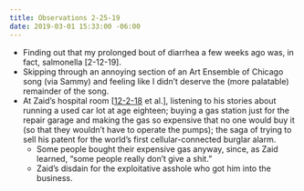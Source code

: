 ```yaml
---
title: Observations 2-25-19
date: 2019-03-01 15:33:00 -06:00
---
```


- Finding out that my prolonged bout of diarrhea a few weeks ago was, in fact, salmonella [2-12-19].
- Skipping through an annoying section of an Art Ensemble of Chicago song (via Sammy) and feeling like I didn’t deserve the (more palatable) remainder of the song.
- At Zaid’s hospital room [[12-2-18](https://spencertweedy.com/observations/120218.html) et al.], listening to his stories about running a used car lot at age eighteen; buying a gas station just for the repair garage and making the gas so expensive that no one would buy it (so that they wouldn’t have to operate the pumps); the saga of trying to sell his patent for the world’s first cellular-connected burglar alarm.
	- Some people bought their expensive gas anyway, since, as Zaid learned, “some people really don’t give a shit.”
	- Zaid’s disdain for the exploitative asshole who got him into the business.
